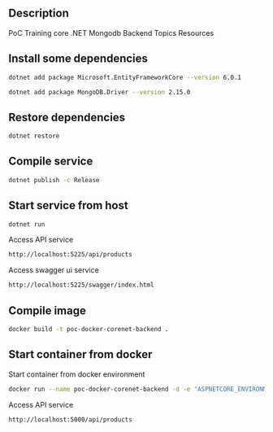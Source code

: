 ## Description
PoC Training core .NET Mongodb Backend Topics Resources

## Install some dependencies

```sh
dotnet add package Microsoft.EntityFrameworkCore --version 6.0.1
```

```sh
dotnet add package MongoDB.Driver --version 2.15.0
```

## Restore dependencies
```sh
dotnet restore
```

## Compile service
```sh
dotnet publish -c Release
```

## Start service from host
```sh
dotnet run
```

Access API service
```sh
http://localhost:5225/api/products
```

Access swagger ui service
```sh
http://localhost:5225/swagger/index.html
```

## Compile image
```sh
docker build -t poc-docker-corenet-backend .
```

## Start container from docker
Start container from docker environment
```sh
docker run --name poc-docker-corenet-backend -d -e "ASPNETCORE_ENVIRONMENT=Docker" -p 5000:80 --network training poc-docker-corenet-backend
```

Access API service
```sh
http://localhost:5000/api/products
```